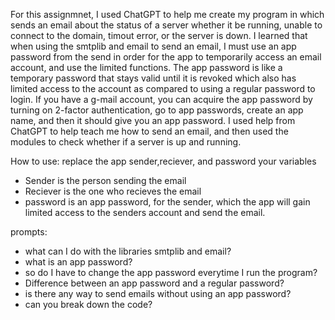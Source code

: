 For this assignmnet, I used ChatGPT to help me create my program in which sends an email about the status of a server whether it be running, unable to connect to the domain, timout error, or the server is down. I learned that when using the smtplib and email to send an email, I must use an app password from the send in order for the app to temporarily access an email account, and use the limited functions. The app password is like a temporary password that stays valid until it is revoked which also has limited access to the account as compared to using a regular password to login. If you have a g-mail account, you can acquire the app password by turning on 2-factor authentication, go to app passwords, create an app name, and then it should give you an app password. I used help from ChatGPT to help teach me how to send an email, and then used the modules to check whether if a server is up and running.

How to use: replace the app sender,reciever, and password your variables
 - Sender is the person sending the email
 - Reciever is the one who recieves the email
 - password is an app password, for the sender, which the app will gain limited access to the senders account and send the email.

prompts: 
 - what can I do with the libraries smtplib and email?
 - what is an app password?
 - so do I have to change the app password everytime I run the program?
 - Difference between an app password and a regular password?
 - is there any way to send emails without using an app password?
 - can you break down the code?
